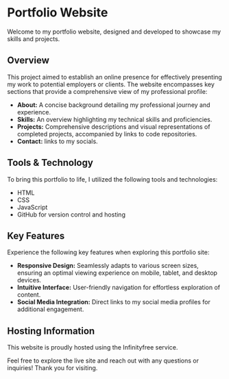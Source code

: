 # Portfolio Website

  
Welcome to my portfolio website, designed and developed to showcase my skills and projects.

## Overview
This project aimed to establish an online presence for effectively presenting my work to potential employers or clients. The website encompasses key sections that provide a comprehensive view of my professional profile:

- **About:** A concise background detailing my professional journey and experience.
- **Skills:** An overview highlighting my technical skills and proficiencies.
- **Projects:** Comprehensive descriptions and visual representations of completed projects, accompanied by links to code repositories.
- **Contact:** links to my socials.

## Tools & Technology
To bring this portfolio to life, I utilized the following tools and technologies:

- HTML
- CSS
- JavaScript
- GitHub for version control and hosting

## Key Features
Experience the following key features when exploring this portfolio site:

- **Responsive Design:** Seamlessly adapts to various screen sizes, ensuring an optimal viewing experience on mobile, tablet, and desktop devices.
- **Intuitive Interface:** User-friendly navigation for effortless exploration of content.
- **Social Media Integration:** Direct links to my social media profiles for additional engagement.

## Hosting Information
This website is proudly hosted using the Infinityfree service.

Feel free to explore the live site and reach out with any questions or inquiries! Thank you for visiting.
